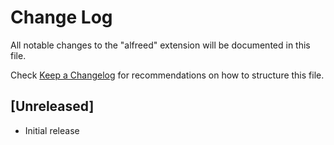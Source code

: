# Change Log

All notable changes to the "alfreed" extension will be documented in this file.

Check [Keep a Changelog](http://keepachangelog.com/) for recommendations on how to structure this file.

## [Unreleased]

- Initial release